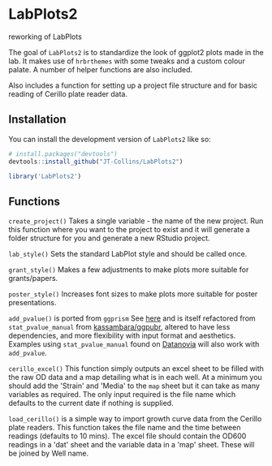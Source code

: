 # LabPlots2
reworking of LabPlots

The goal of `LabPlots2` is to standardize the look of ggplot2 plots made in the lab. It makes use of `hrbrthemes` with some tweaks and a custom colour palate. A number of helper functions are also included.

Also includes a function for setting up a project file structure and for basic reading of Cerillo plate reader data.

## Installation

You can install the development version of `LabPlots2` like so:

``` r
# install.packages("devtools")
devtools::install_github("JT-Collins/LabPlots2")

library('LabPlots2')
```
## Functions

`create_project()` Takes a single variable - the name of the new project. Run this function where you want to the project to exist and it will generate a folder structure for you and generate a new RStudio project. 

`lab_style()` Sets the standard LabPlot style and should be called once.  

`grant_style()` Makes a few adjustments to make plots more suitable for grants/papers.

`poster_style()` Increases font sizes to make plots more suitable for poster presentations.

`add_pvalue()` is ported from `ggprism` See [here](https://csdaw.github.io/ggprism/articles/pvalues.html) and is itself refactored from  `stat_pvalue_manual` from [kassambara/ggpubr](https://github.com/kassambara/ggpubr), altered to have less dependencies, and more flexibility with input format and aesthetics. Examples using `stat_pvalue_manual` found on [Datanovia](https://www.datanovia.com/en/?s=p-value&search-type=default) will also work with `add_pvalue`.  

`cerillo_excel()` This function simply outputs an excel sheet to be filled with the raw OD data and a map detailing what is in each well. At a minimum you should add the 'Strain' and 'Media' to the `map` sheet but it can take as many variables as required. The only input required is the file name which defaults to the current date if nothing is supplied.

`load_cerillo()` is a simple way to import growth curve data from the Cerillo plate readers. This function takes the file name and the time between readings (defaults to 10 mins). The excel file should contain the OD600 readings in a 'dat' sheet and the variable data in a 'map' sheet. These will be joined by Well name.  
